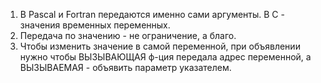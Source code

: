1. В Pascal и Fortran передаются именно сами аргументы. В С - значения временных переменных. 
2. Передача по значению - не ограничение, а благо.
3. Чтобы изменить значение в самой переменной, при объявлении нужно чтобы ВЫЗЫВАЮЩАЯ ф-ция передала адрес переменной, а ВЫЗЫВАЕМАЯ - объявить параметр указателем.